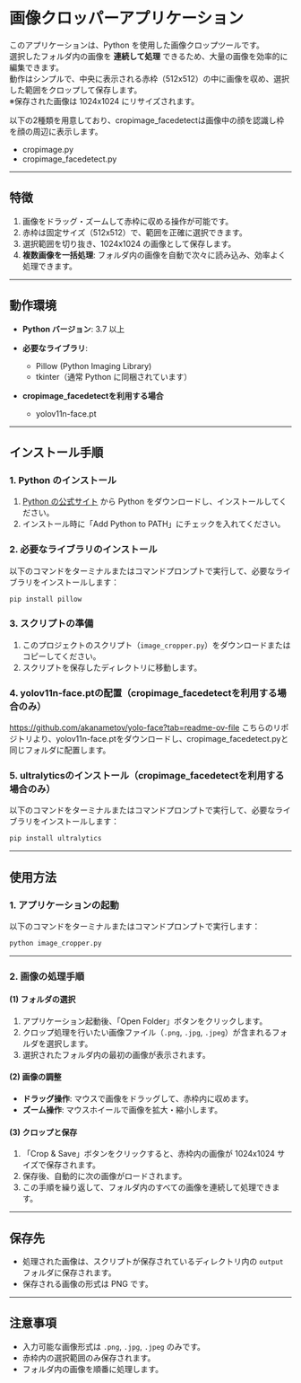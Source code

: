 
# 画像クロッパーアプリケーション

このアプリケーションは、Python を使用した画像クロップツールです。  
選択したフォルダ内の画像を **連続して処理** できるため、大量の画像を効率的に編集できます。  
動作はシンプルで、中央に表示される赤枠（512x512）の中に画像を収め、選択した範囲をクロップして保存します。  
※保存された画像は 1024x1024 にリサイズされます。  

以下の2種類を用意しており、cropimage_facedetectは画像中の顔を認識し枠を顔の周辺に表示します。
- cropimage.py
- cropimage_facedetect.py

---

## 特徴

1. 画像をドラッグ・ズームして赤枠に収める操作が可能です。
2. 赤枠は固定サイズ（512x512）で、範囲を正確に選択できます。
3. 選択範囲を切り抜き、1024x1024 の画像として保存します。
4. **複数画像を一括処理**: フォルダ内の画像を自動で次々に読み込み、効率よく処理できます。

---

## 動作環境

- **Python バージョン**: 3.7 以上
- **必要なライブラリ**:
  - Pillow (Python Imaging Library)
  - tkinter（通常 Python に同梱されています）

- **cropimage_facedetectを利用する場合**
  - yolov11n-face.pt

---

## インストール手順

### 1. Python のインストール

1. [Python の公式サイト](https://www.python.org/) から Python をダウンロードし、インストールしてください。
2. インストール時に「Add Python to PATH」にチェックを入れてください。

### 2. 必要なライブラリのインストール

以下のコマンドをターミナルまたはコマンドプロンプトで実行して、必要なライブラリをインストールします：

```bash
pip install pillow
```

### 3. スクリプトの準備

1. このプロジェクトのスクリプト（`image_cropper.py`）をダウンロードまたはコピーしてください。
2. スクリプトを保存したディレクトリに移動します。

### 4. yolov11n-face.ptの配置（cropimage_facedetectを利用する場合のみ）
https://github.com/akanametov/yolo-face?tab=readme-ov-file
こちらのリポジトリより、yolov11n-face.ptをダウンロードし、cropimage_facedetect.pyと同じフォルダに配置します。

### 5. ultralyticsのインストール（cropimage_facedetectを利用する場合のみ）

以下のコマンドをターミナルまたはコマンドプロンプトで実行して、必要なライブラリをインストールします：

```bash
pip install ultralytics
```

---

## 使用方法

### 1. アプリケーションの起動

以下のコマンドをターミナルまたはコマンドプロンプトで実行します：

```bash
python image_cropper.py
```

---

### 2. 画像の処理手順

#### (1) フォルダの選択

1. アプリケーション起動後、「Open Folder」ボタンをクリックします。
2. クロップ処理を行いたい画像ファイル（`.png`, `.jpg`, `.jpeg`）が含まれるフォルダを選択します。
3. 選択されたフォルダ内の最初の画像が表示されます。

#### (2) 画像の調整

- **ドラッグ操作**: マウスで画像をドラッグして、赤枠内に収めます。
- **ズーム操作**: マウスホイールで画像を拡大・縮小します。

#### (3) クロップと保存

1. 「Crop & Save」ボタンをクリックすると、赤枠内の画像が 1024x1024 サイズで保存されます。
2. 保存後、自動的に次の画像がロードされます。
3. この手順を繰り返して、フォルダ内のすべての画像を連続して処理できます。

---

## 保存先

- 処理された画像は、スクリプトが保存されているディレクトリ内の `output` フォルダに保存されます。
- 保存される画像の形式は PNG です。

---

## 注意事項

- 入力可能な画像形式は `.png`, `.jpg`, `.jpeg` のみです。
- 赤枠内の選択範囲のみ保存されます。
- フォルダ内の画像を順番に処理します。
